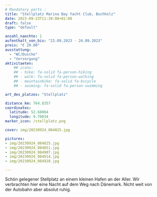 ```yaml
---
# Mandatory parts :
title: "Stellplatz Marina Bay Yacht Club, Buchholz"
date: 2023-09-23T11:39:08+01:00
draft: false
type: "default"

anzahl_naechte: 1
aufenthalt_von_bis: "23.09.2023 - 24.09.2023"
preis: "€ 20.00"
ausstattung:
  - "WC/Dusche"
  - "Versorgung"
aktivitaeten:
    ## icons:
    ## - hike: fa-solid fa-person-hiking
    ## - walk: fa-solid fa-person-walking
    ## - mountainbike: fa-solid fa-bicycle
    ## - swiming: fa-solid fa-person-swimming

art_des_platzes: "Stellplatz"

distance_km: 764.8357
coordinates:
  latitude: 52.68064
  longitude: 9.70834
marker_icon: /stellplatz.png

cover: img/20230924_084825.jpg

pictures: 
- img/20230924_084825.jpg
- img/20230924_084851.jpg
- img/20230924_084907.jpg
- img/20230924_084914.jpg
- img/20230924_084928.jpg

---
```

Schön gelegener Stellplatz an einem kleinen Hafen an der Aller. Wir verbrachten hier eine Nacht auf dem Weg nach Dänemark. Nicht weit von der Autobahn aber absolut ruhig.
